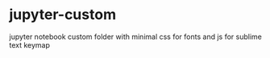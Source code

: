# jupyter-custom
jupyter notebook custom folder with minimal css for fonts and js for sublime text keymap
